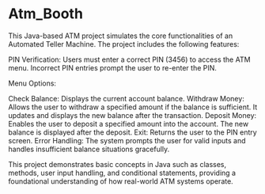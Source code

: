 # Atm_Booth

This Java-based ATM project simulates the core functionalities of an Automated Teller Machine. The project includes the following features:

PIN Verification: Users must enter a correct PIN (3456) to access the ATM menu. Incorrect PIN entries prompt the user to re-enter the PIN.

Menu Options:

Check Balance: Displays the current account balance.
Withdraw Money: Allows the user to withdraw a specified amount if the balance is sufficient. It updates and displays the new balance after the transaction.
Deposit Money: Enables the user to deposit a specified amount into the account. The new balance is displayed after the deposit.
Exit: Returns the user to the PIN entry screen.
Error Handling: The system prompts the user for valid inputs and handles insufficient balance situations gracefully.

This project demonstrates basic concepts in Java such as classes, methods, user input handling, and conditional statements, providing a foundational understanding of how real-world ATM systems operate.
